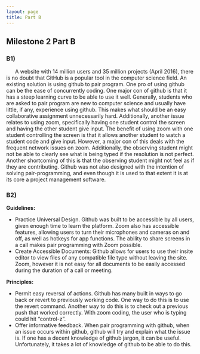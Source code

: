 ```yaml
---
layout: page
title: Part B
---
```


## Milestone 2 Part B

### B1)
&nbsp;&nbsp;&nbsp;&nbsp;&nbsp;&nbsp;A website with 14 million users and 35 million projects (April 2016), there is no doubt that GitHub is a popular tool in the computer science field. An existing solution is using github to pair program. One pro of using github can be the ease of concurrently coding. One major con of github is that it has a steep learning curve to be able to use it well. Generally, students who are asked to pair program are new to computer science and usually have little, if any, experience using github. This makes what should be an easy collaborative assignment unnecessarily hard. Additionally, another issue relates to using zoom, specifically having one student control the screen and having the other student give input. The benefit of using zoom with one student controlling the screen is that it allows another student to watch a student code and give input. However, a major con of this deals with the frequent network issues on zoom. Additionally, the observing student might not be able to clearly see what is being typed if the resolution is not perfect. Another shortcoming of this is that the observing student might not feel as if they are contributing. Github was not also designed with the intention of solving pair-programming, and even though it is used to that extent it is at its core a project management software.

### B2) 
**Guidelines:**
* Practice Universal Design. Github was built to be accessible by all users, given enough time to learn the platform. Zoom also has accessible features, allowing users to turn their microphones and cameras on and off, as well as hotkeys for app functions. The ability to share screens in a call makes pair programming with Zoom possible.
* Create Accessible Documents: Github allows for users to use their insite editor to view files of any compatible file type without leaving the site. Zoom, however it is not easy for all documents to be easily accessed during the duration of a call or meeting.

**Principles:**
* Permit easy reversal of actions. Github has many built in ways to go back or revert to previously working code. One way to do this is to use the revert command. Another way to do this is to check out a previous push that worked correctly. With zoom coding, the user who is typing could hit “control-z”. 
* Offer informative feedback. When pair programming with github, when an issue occurs within github, github will try and explain what the issue is. If one has a decent knowledge of github jargon, it can be useful. Unfortunately, it takes a lot of knowledge of github to be able to do this. 
